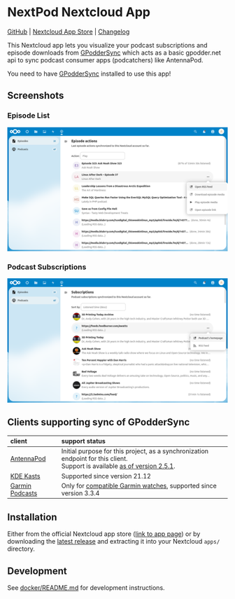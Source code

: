 # NextPod Nextcloud App

[GitHub](https://github.com/pbek/nextcloud-nextpod) |
[Nextcloud App Store](https://apps.nextcloud.com/apps/nextpod) |
[Changelog](https://github.com/pbek/nextcloud-nextpod/blob/main/CHANGELOG.md)

This Nextcloud app lets you visualize your podcast subscriptions and episode downloads from
[GPodderSync](https://apps.nextcloud.com/apps/gpoddersync) which acts as a basic gpodder.net
api to sync podcast consumer apps (podcatchers) like AntennaPod.

You need to have [GPodderSync](https://apps.nextcloud.com/apps/gpoddersync) installed to use this app!

## Screenshots

### Episode List

![episodes](./img/screenshots/episodes.png)

### Podcast Subscriptions

![podcasts](./img/screenshots/podcasts.png)

## Clients supporting sync of GPodderSync

| client | support status |
| :- | :- |
| [AntennaPod](https://antennapod.org) | Initial purpose for this project, as a synchronization endpoint for this client.<br> Support is available [as of version 2.5.1](https://github.com/AntennaPod/AntennaPod/pull/5243/). |
| [KDE Kasts](https://apps.kde.org/de/kasts/) | Supported since version 21.12 |
| [Garmin Podcasts](https://lucasasselli.github.io/garmin-podcasts/) | Only for [compatible Garmin watches](https://apps.garmin.com/en-US/apps/b5b85600-0625-43b6-89e9-1245bd44532c), supported since version 3.3.4 |

## Installation

Either from the official Nextcloud app store ([link to app page](https://apps.nextcloud.com/apps/nextpod)) or by
downloading the [latest release](https://github.com/pbek/nextcloud-nextpod/releases/latest) and extracting it into
your Nextcloud `apps/` directory.

## Development

See [docker/README.md](./docker/README.md) for development instructions.
